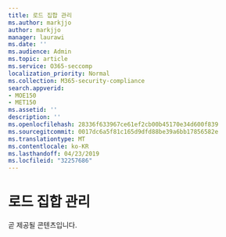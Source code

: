 ```yaml
---
title: 로드 집합 관리
ms.author: markjjo
author: markjjo
manager: laurawi
ms.date: ''
ms.audience: Admin
ms.topic: article
ms.service: O365-seccomp
localization_priority: Normal
ms.collection: M365-security-compliance
search.appverid:
- MOE150
- MET150
ms.assetid: ''
description: ''
ms.openlocfilehash: 28336f633967ce61ef2cb00b45170e34d600f839
ms.sourcegitcommit: 0017dc6a5f81c165d9dfd88be39a6bb17856582e
ms.translationtype: MT
ms.contentlocale: ko-KR
ms.lasthandoff: 04/23/2019
ms.locfileid: "32257686"
---
```

# <a name="manage-load-sets"></a>로드 집합 관리

곧 제공될 콘텐츠입니다.